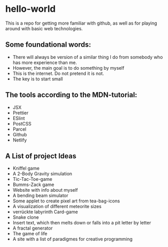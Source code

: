 # hello-world

This is a repo for getting more familiar with github, as well as for playing around with basic web technologies.

## Some foundational words:

- There will always be version of a similar thing I do from somebody who has more experience than me.
- However, the main goal is to do something by myself
- This is the internet. Do not pretend it is not.
- The key is to start small

## The tools according to the MDN-tutorial:

- JSX
- Prettier
- ESlint
- PostCSS
- Parcel
- Github
- Netlify

## A List of project Ideas

- Kniffel game
- A 2-Body Gravity simulation
- Tic-Tac-Toe-game
- Bumms-Zack game
- Website with info about myself
- A bending beam simulator
- Some applet to create pixel art from tea-bag-icons
- A visualization of different meteorite sizes
- verrückte labyrinth Card-game
- Snake clone
- Insert text, which then melts down or falls into a pit letter by letter
- A fractal generator
- The game of life
- A site with a list of paradigmes for creative programming
